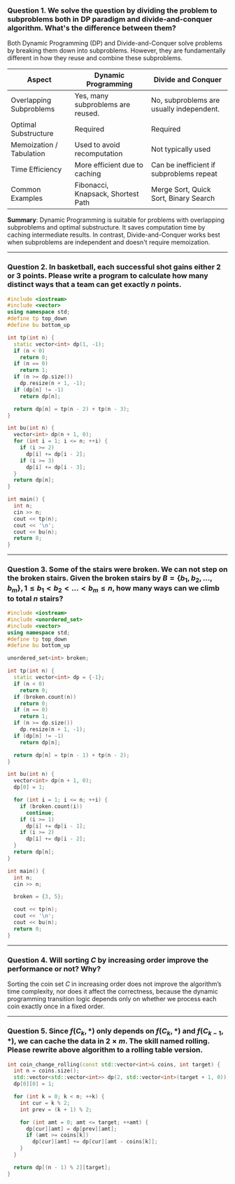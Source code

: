 ### Question 1. We solve the question by dividing the problem to subproblems both in DP paradigm and divide-and-conquer algorithm. What's the difference between them?

Both Dynamic Programming (DP) and Divide-and-Conquer solve problems by breaking them down into subproblems. However, they are fundamentally different in how they reuse and combine these subproblems.

| Aspect                   | Dynamic Programming                | Divide and Conquer                       |
| ------------------------ | ---------------------------------- | ---------------------------------------- |
| Overlapping Subproblems  | Yes, many subproblems are reused.  | No, subproblems are usually independent. |
| Optimal Substructure     | Required                           | Required                                 |
| Memoization / Tabulation | Used to avoid recomputation        | Not typically used                       |
| Time Efficiency          | More efficient due to caching      | Can be inefficient if subproblems repeat |
| Common Examples          | Fibonacci, Knapsack, Shortest Path | Merge Sort, Quick Sort, Binary Search    |

**Summary**: Dynamic Programming is suitable for problems with overlapping subproblems and optimal substructure. It saves computation time by caching intermediate results. In contrast, Divide-and-Conquer works best when subproblems are independent and doesn't require memoization.

---

### Question 2. In basketball, each successful shot gains either 2 or 3 points. Please write a program to calculate how many distinct ways that a team can get exactly $n$ points. 

```cpp
#include <iostream>
#include <vector>
using namespace std;
#define tp top_down
#define bu bottom_up

int tp(int n) {
  static vector<int> dp(1, -1);
  if (n < 0)
    return 0;
  if (n == 0)
    return 1;
  if (n >= dp.size())
    dp.resize(n + 1, -1);
  if (dp[n] != -1)
    return dp[n];

  return dp[n] = tp(n - 2) + tp(n - 3);
}

int bu(int n) {
  vector<int> dp(n + 1, 0);
  for (int i = 1; i <= n; ++i) {
    if (i >= 2)
      dp[i] += dp[i - 2];
    if (i >= 3)
      dp[i] += dp[i - 3];
  }
  return dp[n];
}

int main() {
  int n;
  cin >> n;
  cout << tp(n);
  cout << '\n';
  cout << bu(n);
  return 0;
}
```

---

### Question 3. Some of the stairs were broken. We can not step on the broken stairs. Given the broken stairs by $B=\{b_1, b_2, \dots, b_m\}, 1 \le b_1 < b_2 < \dots < b_m \le n$, how many ways can we climb to total $n$ stairs?

```cpp
#include <iostream>
#include <unordered_set>
#include <vector>
using namespace std;
#define tp top_down
#define bu bottom_up

unordered_set<int> broken;

int tp(int n) {
  static vector<int> dp = {-1};
  if (n < 0)
    return 0;
  if (broken.count(n))
    return 0;
  if (n == 0)
    return 1;
  if (n >= dp.size())
    dp.resize(n + 1, -1);
  if (dp[n] != -1)
    return dp[n];

  return dp[n] = tp(n - 1) + tp(n - 2);
}

int bu(int n) {
  vector<int> dp(n + 1, 0);
  dp[0] = 1;

  for (int i = 1; i <= n; ++i) {
    if (broken.count(i))
      continue;
    if (i >= 1)
      dp[i] += dp[i - 1];
    if (i >= 2)
      dp[i] += dp[i - 2];
  }
  return dp[n];
}

int main() {
  int n;
  cin >> n;

  broken = {3, 5};

  cout << tp(n);
  cout << '\n';
  cout << bu(n);
  return 0;
}
```

---

### Question 4. Will sorting $C$ by increasing order improve the performance or not? Why?

Sorting the coin set $C$ in increasing order does not improve the algorithm’s time complexity, nor does it affect the correctness, because the dynamic programming transition logic depends only on whether we process each coin exactly once in a fixed order.

----

### Question 5. Since $f(C_k, *)$ only depends on $f(C_k, *)$ and $f(C_{k-1}, *)$, we can cache the data in $2 \times m$. The skill named **rolling**. Please rewrite above algorithm to a rolling table version. 

```cpp
int coin_change_rolling(const std::vector<int>& coins, int target) {
  int n = coins.size();
  std::vector<std::vector<int>> dp(2, std::vector<int>(target + 1, 0));
  dp[0][0] = 1; 

  for (int k = 0; k < n; ++k) {
    int cur = k % 2;
    int prev = (k + 1) % 2;

    for (int amt = 0; amt <= target; ++amt) {
      dp[cur][amt] = dp[prev][amt];
      if (amt >= coins[k])
        dp[cur][amt] += dp[cur][amt - coins[k]];
    }
  }

  return dp[(n - 1) % 2][target];
}
```

